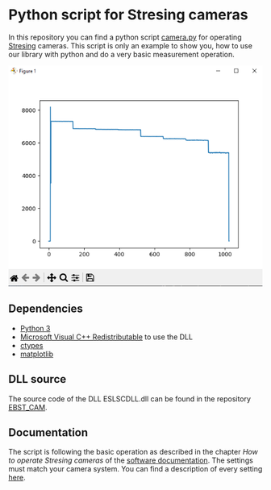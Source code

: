 # Python script for Stresing cameras

In this repository you can find a python script [camera.py](./camera.py) for operating [Stresing](https://stresing.de) cameras. This script is only an example to show you, how to use our library with python and do a very basic measurement operation.

![screenshot of the plot](./screenshot/graph.png)

## Dependencies
* [Python 3](https://www.python.org/)
* [Microsoft Visual C++ Redistributable](https://aka.ms/vs/16/release/vc_redist.x64.exe) to use the DLL
* [ctypes](https://pypi.org/project/ctypes/)
* [matplotlib](https://pypi.org/project/matplotlib/)

## DLL source
The source code of the DLL ESLSCDLL.dll can be found in the repository [EBST_CAM](https://github.com/Entwicklungsburo-Stresing/EBST_CAM).

## Documentation
The script is following the basic operation as described in the chapter *How to operate Stresing cameras* of the [software documentation](https://entwicklungsburo-stresing.github.io/). The settings must match your camera system. You can find a description of every setting [here](https://entwicklungsburo-stresing.github.io/structmeasurement__settings.html).

